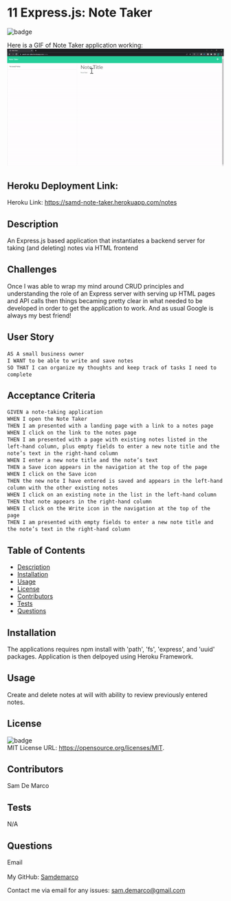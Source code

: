 <h1>11 Express.js: Note Taker </h1>
  
  ![badge](https://img.shields.io/badge/license-MIT-brightgreen)<br />
  
  Here is a GIF of Note Taker application working:
![Team Profile Generator](README_Note_Taker.GIF)

## Heroku Deployment Link:

Heroku Link: https://samd-note-taker.herokuapp.com/notes 
  
  ## Description
   An Express.js based application that instantiates a backend server for taking (and deleting) notes via HTML frontend 
   
  ## Challenges

Once I was able to wrap my mind around CRUD principles and understanding the role of an Express server with serving up HTML pages and API calls then things becaming pretty clear in what needed to be developed in order to get the application to work. And as usual Google is always my best friend!

## User Story

```
AS A small business owner
I WANT to be able to write and save notes
SO THAT I can organize my thoughts and keep track of tasks I need to complete

```

## Acceptance Criteria

```
GIVEN a note-taking application
WHEN I open the Note Taker
THEN I am presented with a landing page with a link to a notes page
WHEN I click on the link to the notes page
THEN I am presented with a page with existing notes listed in the left-hand column, plus empty fields to enter a new note title and the note’s text in the right-hand column
WHEN I enter a new note title and the note’s text
THEN a Save icon appears in the navigation at the top of the page
WHEN I click on the Save icon
THEN the new note I have entered is saved and appears in the left-hand column with the other existing notes
WHEN I click on an existing note in the list in the left-hand column
THEN that note appears in the right-hand column
WHEN I click on the Write icon in the navigation at the top of the page
THEN I am presented with empty fields to enter a new note title and the note’s text in the right-hand column

```
   
  ## Table of Contents
  - [Description](#description)
  - [Installation](#installation)
  - [Usage](#usage)
  - [License](#license)
  - [Contributors](#contributors)
  - [Tests](#tests)
  - [Questions](#questions)
  ## Installation
   The applications requires npm install with 'path', 'fs', 'express', and 'uuid' packages. Application is then delpoyed using Heroku Framework.
  ## Usage
   Create and delete notes at will with ability to review previously entered notes.
  ## License
  ![badge](https://img.shields.io/badge/license-MIT-brightgreen)
  <br />
  MIT License URL:   https://opensource.org/licenses/MIT. 
  ## Contributors
   Sam De Marco
  ## Tests
  N/A 
  ## Questions
   Email<br />
  <br />
  My GitHub: [Samdemarco](https://github.com/Samdemarco)

  Contact me via email for any issues: sam.demarco@gmail.com<br /><br />
